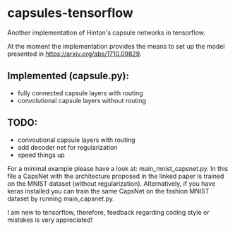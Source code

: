 # capsules-tensorflow
Another implementation of Hinton's capsule networks in tensorflow.

At the moment the implementation provides the means to set up the model presented in https://arxiv.org/abs/1710.09829.

## Implemented (capsule.py): 
* fully connected capsule layers with routing
* convolutional capsule layers without routing

## TODO:
* convoutional capsule layers with routing
* add decoder net for regularization
* speed things up

For a minimal example please have a look at: main_mnist_capsnet.py. In this file a CapsNet with the architecture proposed in the
linked paper is trained on the MNIST dataset (without regularization). Alternatively, if you have keras installed you can train the same CapsNet on the fashion MNIST dataset by running main_capsnet.py.

I am new to tensorflow, therefore, feedback regarding coding style or mistakes is very appreciated!

